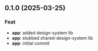 ## 0.1.0 (2025-03-25)

### Feat

- **app**: added design-system lib
- **app**: stubbed shared-design-system lib
- **app**: initial commit
